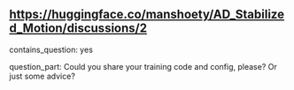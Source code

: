 ## https://huggingface.co/manshoety/AD_Stabilized_Motion/discussions/2

contains_question: yes

question_part: Could you share your training code and config, please? Or just some advice?